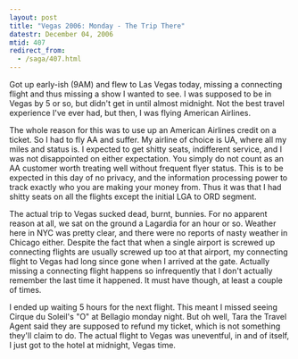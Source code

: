 ```yaml
---
layout: post
title: "Vegas 2006: Monday - The Trip There"
datestr: December 04, 2006
mtid: 407
redirect_from:
  - /saga/407.html
---
```


Got up early-ish (9AM) and flew to Las Vegas today, missing a connecting flight and thus missing a show I wanted to see.  I was supposed to be in Vegas by 5 or so, but didn't get in until almost midnight.  Not the best travel experience I've ever had, but then, I was flying American Airlines.

The whole reason for this was to use up an American Airlines credit on a ticket. So I had to fly AA and suffer. My airline of choice is UA, where all my miles and status is. I expected to get shitty seats, indifferent service, and I was not disappointed on either expectation. You simply do not count as an AA customer worth treating well without frequent flyer status. This is to be expected in this day of no privacy, and the information processing power to track exactly who you are making your money from. Thus it was that I had shitty seats on all the flights except the initial LGA to ORD segment.

The actual trip to Vegas sucked dead, burnt, bunnies. For no apparent reason at all, we sat on the ground a Lagardia for an hour or so. Weather here in NYC was pretty clear, and there were no reports of nasty weather in Chicago either. Despite the fact that when a single airport is screwed up connecting flights are usually screwed up too at that airport, my connecting flight to Vegas had long since gone when I arrived at the gate. Actually missing a connecting flight happens so infrequently that I don't actually remember the last time it happened. It must have though, at least a couple of times.

I ended up waiting 5 hours for the next flight. This meant I missed seeing Cirque du Soleil's &quot;O&quot; at Bellagio monday night. But oh well, Tara the Travel Agent said they are supposed to refund my ticket, which is not something they'll claim to do. The actual flight to Vegas was uneventful, in and of itself, I just got to the hotel at midnight, Vegas time.

